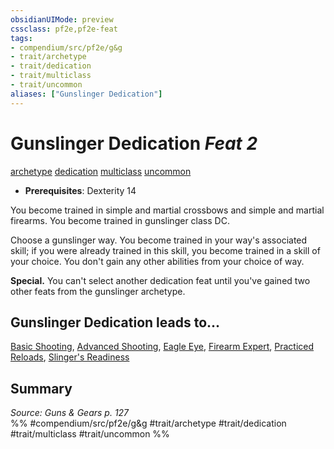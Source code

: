 ```yaml
---
obsidianUIMode: preview
cssclass: pf2e,pf2e-feat
tags:
- compendium/src/pf2e/g&g
- trait/archetype
- trait/dedication
- trait/multiclass
- trait/uncommon
aliases: ["Gunslinger Dedication"]
---
```

# Gunslinger Dedication  *Feat 2*  
[archetype](/rules/traits/archetype.md)  [dedication](/rules/traits/dedication.md)  [multiclass](/rules/traits/multiclass.md)  [uncommon](/rules/traits/uncommon.md)  

- **Prerequisites**: Dexterity 14

You become trained in simple and martial crossbows and simple and martial firearms. You become trained in gunslinger class DC.

Choose a gunslinger way. You become trained in your way's associated skill; if you were already trained in this skill, you become trained in a skill of your choice. You don't gain any other abilities from your choice of way.

**Special.** You can't select another dedication feat until you've gained two other feats from the gunslinger archetype.

## Gunslinger Dedication leads to...

[Basic Shooting](/compendium/feats/basic-shooting-g-g.md), [Advanced Shooting](/compendium/feats/advanced-shooting-g-g.md), [Eagle Eye](/compendium/feats/eagle-eye-g-g.md), [Firearm Expert](/compendium/feats/firearm-expert-g-g.md), [Practiced Reloads](/compendium/feats/practiced-reloads-g-g.md), [Slinger's Readiness](/compendium/feats/slingers-readiness-g-g.md)

## Summary

*Source: Guns & Gears p. 127*  
%% #compendium/src/pf2e/g&g #trait/archetype #trait/dedication #trait/multiclass #trait/uncommon %%